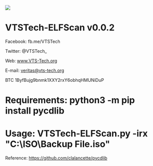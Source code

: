 <img src="https://i.gyazo.com/750939b05435a3ad2dcabdec5e187e26.png">

# VTSTech-ELFScan v0.0.2

Facebook: fb.me/VTSTech

Twitter: @VTSTech_

Web: www.VTS-Tech.org

E-mail: veritas@vts-tech.org

BTC 1ByfBujg9bnmk1XXY2rxY6obhqHMUNiDuP


# Requirements: python3 -m pip install pycdlib

# Usage: VTSTech-ELFScan.py -irx "C:\ISO\Backup File.iso"

Reference: https://github.com/clalancette/pycdlib